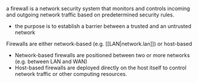 
a firewall is a network security system that monitors and controls incoming and outgoing network traffic based on predetermined security rules.
- the purpose is to establish a barrier between a trusted and an untrusted network

Firewalls are either network-based (e.g. [[LAN|network.lan]]) or host-based
- Network-based firewalls are positioned between two or more networks (e.g. between LAN and WAN)
- Host-based firewalls are deployed directly on the host itself to control network traffic or other computing resources.